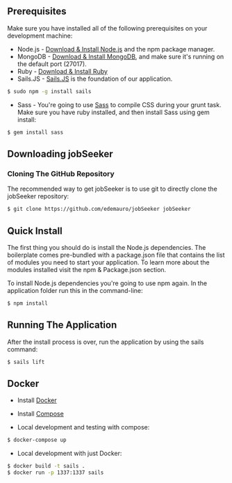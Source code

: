 ## Prerequisites
Make sure you have installed all of the following prerequisites on your development machine:
* Node.js - [Download & Install Node.js](https://nodejs.org/en/download/) and the npm package manager.
* MongoDB - [Download & Install MongoDB](http://www.mongodb.org/downloads), and make sure it's running on the default port (27017).
* Ruby - [Download & Install Ruby](https://www.ruby-lang.org/en/documentation/installation/)
* Sails.JS - [Sails.JS](http://sailsjs.org/) is the foundation of our application.

```bash
$ sudo npm -g install sails
```

* Sass - You're going to use [Sass](http://sass-lang.com/) to compile CSS during your grunt task. Make sure you have ruby installed, and then install Sass using gem install:

```bash
$ gem install sass
```

## Downloading jobSeeker

### Cloning The GitHub Repository
The recommended way to get jobSeeker is to use git to directly clone the jobSeeker repository:

```bash
$ git clone https://github.com/edemauro/jobSeeker jobSeeker
```

## Quick Install

The first thing you should do is install the Node.js dependencies. The boilerplate comes pre-bundled with a package.json file that contains the list of modules you need to start your application. To learn more about the modules installed visit the npm & Package.json section.

To install Node.js dependencies you're going to use npm again. In the application folder run this in the command-line:

```bash
$ npm install
```

## Running The Application

After the install process is over, run the application by using the sails command:

```bash
$ sails lift
```

## Docker

* Install [Docker](https://docs.docker.com/installation/#installation)
* Install [Compose](https://docs.docker.com/compose/install/)

* Local development and testing with compose:
```bash
$ docker-compose up
```

* Local development with just Docker:
```bash
$ docker build -t sails .
$ docker run -p 1337:1337 sails
```